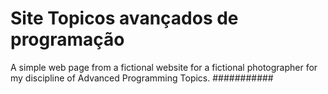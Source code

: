 # Site Topicos avançados de programação
A simple web page from a fictional website for a fictional photographer for my discipline of Advanced Programming Topics.
###########
